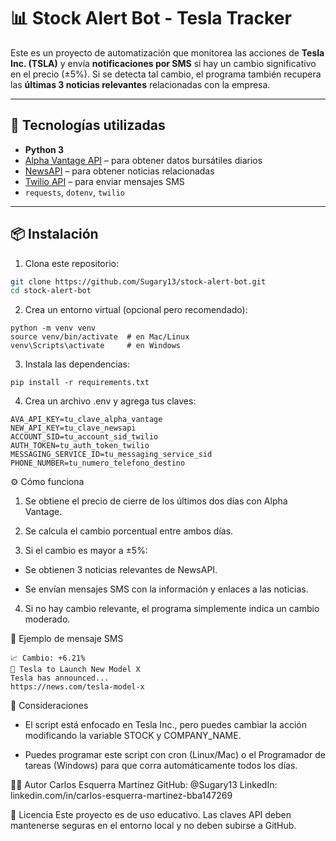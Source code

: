 # 📊 Stock Alert Bot - Tesla Tracker

Este es un proyecto de automatización que monitorea las acciones de **Tesla Inc. (TSLA)** y envía **notificaciones por SMS** si hay un cambio significativo en el precio (±5%). Si se detecta tal cambio, el programa también recupera las **últimas 3 noticias relevantes** relacionadas con la empresa.

---

## 🚀 Tecnologías utilizadas

- **Python 3**
- [Alpha Vantage API](https://www.alphavantage.co/) – para obtener datos bursátiles diarios
- [NewsAPI](https://newsapi.org/) – para obtener noticias relacionadas
- [Twilio API](https://www.twilio.com/) – para enviar mensajes SMS
- `requests`, `dotenv`, `twilio`

---

## 📦 Instalación

1. Clona este repositorio:

```bash
git clone https://github.com/Sugary13/stock-alert-bot.git
cd stock-alert-bot
```
2. Crea un entorno virtual (opcional pero recomendado):

```
python -m venv venv
source venv/bin/activate  # en Mac/Linux
venv\Scripts\activate     # en Windows
```

3. Instala las dependencias:

```
pip install -r requirements.txt
```

4. Crea un archivo .env y agrega tus claves:
```
AVA_API_KEY=tu_clave_alpha_vantage
NEW_API_KEY=tu_clave_newsapi
ACCOUNT_SID=tu_account_sid_twilio
AUTH_TOKEN=tu_auth_token_twilio
MESSAGING_SERVICE_ID=tu_messaging_service_sid
PHONE_NUMBER=tu_numero_telefono_destino
```

⚙️ Cómo funciona
1. Se obtiene el precio de cierre de los últimos dos días con Alpha Vantage.

2. Se calcula el cambio porcentual entre ambos días.

3. Si el cambio es mayor a ±5%:

- Se obtienen 3 noticias relevantes de NewsAPI.

- Se envían mensajes SMS con la información y enlaces a las noticias.

4. Si no hay cambio relevante, el programa simplemente indica un cambio moderado.

🧪 Ejemplo de mensaje SMS

```
📈 Cambio: +6.21%
📰 Tesla to Launch New Model X
Tesla has announced...
https://news.com/tesla-model-x
```

📌 Consideraciones
- El script está enfocado en Tesla Inc., pero puedes cambiar la acción modificando la variable STOCK y COMPANY_NAME.

- Puedes programar este script con cron (Linux/Mac) o el Programador de tareas (Windows) para que corra automáticamente todos los días.

🧑‍💻 Autor
Carlos Esquerra Martínez
GitHub: @Sugary13
LinkedIn: linkedin.com/in/carlos-esquerra-martinez-bba147269

📄 Licencia
Este proyecto es de uso educativo. Las claves API deben mantenerse seguras en el entorno local y no deben subirse a GitHub.
